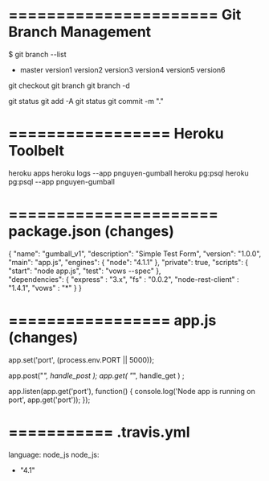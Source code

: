 

======================
Git Branch Management
======================

$ git branch --list
  * master
  version1
  version2
  version3
  version4
  version5
  version6

git checkout <branch>
git branch <new-branch>
git branch -d <branch>

git status
git add -A
git status
git commit -m "."

=================
Heroku Toolbelt
=================

heroku apps
heroku logs --app pnguyen-gumball
heroku pg:psql
heroku pg:psql --app pnguyen-gumball



======================
package.json (changes)
======================

{
  "name": "gumball_v1",
  "description": "Simple Test Form",
  "version": "1.0.0",
  "main": "app.js",
  "engines": {
    "node": "4.1.1"
  },
  "private": true,
  "scripts": {
    "start": "node app.js",
    "test": "vows --spec"
  },  
  "dependencies": {
    "express" : "3.x",
    "fs" : "0.0.2",
    "node-rest-client" : "1.4.1",
    "vows" : "*"
  }
}

=================
app.js (changes)
=================

app.set('port', (process.env.PORT || 5000));

app.post("*", handle_post );
app.get( "*", handle_get ) ;

app.listen(app.get('port'), function() {
  console.log('Node app is running on port', app.get('port'));
});


===========
.travis.yml
===========

language: node_js
node_js:
  - "4.1"
  
  